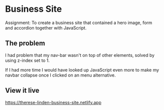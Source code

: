 # Business Site

Assignment: 
To create a business site that contained a hero image, form and accordion together with JavaScript. 


## The problem

I had problem that my nav-bar wasn't on top of other elements, solved by using z-index set to 1. 

If I had more time I would have looked up JavaScript even more to make my navbar collapse once I clicked on an menu alternative. 


## View it live
https://therese-linden-business-site.netlify.app
